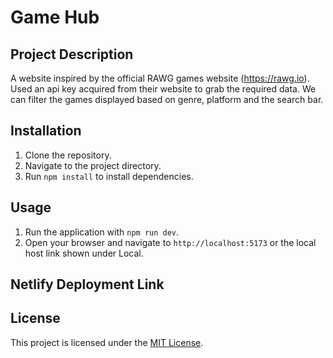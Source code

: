 # Game Hub

## Project Description
A website inspired by the official RAWG games website (https://rawg.io). Used an api key acquired from their website to grab the required data. We can filter the games displayed based on genre, platform and the search bar.

## Installation
1. Clone the repository.
2. Navigate to the project directory.
3. Run `npm install` to install dependencies.

## Usage
1. Run the application with `npm run dev`.
2. Open your browser and navigate to `http://localhost:5173` or the local host link shown under Local.

## Netlify Deployment Link

## License
This project is licensed under the [MIT License](LICENSE).
